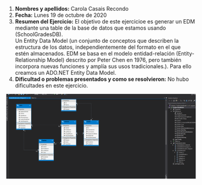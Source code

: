 1. **Nombres y apellidos:** Carola Casais Recondo   
2. **Fecha:** Lunes 19 de octubre de 2020
3. **Resumen del Ejercicio:** El objetivo de este ejercicioe es generar un EDM mediante una table de la base de datos que estamos usando (SchoolGradesDB).  
Un Entity Data Model (un conjunto de conceptos que describen la estructura de los datos, independientemente del formato en el que estén almacenados. EDM se basa en el modelo entidad-relación (Entity-Relationship Model) descrito por Peter Chen en 1976, pero también incorpora nuevas funciones y amplía sus usos tradicionales.). Para ello creamos un ADO.NET Entity Data Model.
4. **Dificultad o problemas presentados y como se resolvieron:** No hubo dificultades en este ejercicio.

![imagen1](img1.png)

